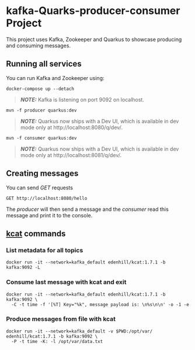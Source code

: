 # kafka-Quarks-producer-consumer Project

This project uses Kafka, Zookeeper and Quarkus to showcase producing and consuming messages.

## Running all services

You can run Kafka and Zookeeper using:

```shell script
docker-compose up --detach
```

> **_NOTE:_**  Kafka is listening on port 9092 on localhost.

```shell script
mvn -f producer quarkus:dev
```

> **_NOTE:_**  Quarkus now ships with a Dev UI, which is available in dev mode only at http://localhost:8080/q/dev/.

```shell script
mvn -f consumer quarkus:dev
```

> **_NOTE:_**  Quarkus now ships with a Dev UI, which is available in dev mode only at http://localhost:8081/q/dev/.

## Creating messages

You can send _GET_ requests

```http request
GET http://localhost:8080/hello
```

The _producer_ will then send a message and the _consumer_ read this message and print it to the console.

## [kcat](https://github.com/edenhill/kcat) commands

### List metadata for all topics

```shell script
docker run -it --network=kafka_default edenhill/kcat:1.7.1 -b kafka:9092 -L
```

### Consume last message with kcat and exit

```shell script
docker run -it --network=kafka_default edenhill/kcat:1.7.1 -b kafka:9092 \
  -C -t time -f '[%T] Key="%k", message payload is: \n%s\n\n' -o -1 -e
```

### Produce messages from file with kcat

```shell script
docker run -it --network=kafka_default -v $PWD:/opt/var/ edenhill/kcat:1.7.1 -b kafka:9092 \
  -P -t time -K: -l /opt/var/data.txt
```
